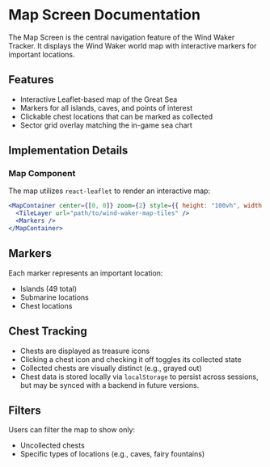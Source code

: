# Map Screen Documentation

The Map Screen is the central navigation feature of the Wind Waker Tracker. It displays the Wind Waker world map with interactive markers for important locations.

## Features

- Interactive Leaflet-based map of the Great Sea
- Markers for all islands, caves, and points of interest
- Clickable chest locations that can be marked as collected
- Sector grid overlay matching the in-game sea chart

## Implementation Details

### Map Component

The map utilizes `react-leaflet` to render an interactive map:

```jsx
<MapContainer center={[0, 0]} zoom={2} style={{ height: "100vh", width: "100%" }}>
  <TileLayer url="path/to/wind-waker-map-tiles" />
  <Markers />
</MapContainer>
```

## Markers
Each marker represents an important location:
- Islands (49 total)
- Submarine locations
- Chest locations

## Chest Tracking
- Chests are displayed as treasure icons
- Clicking a chest icon and checking it off toggles its collected state
- Collected chests are visually distinct (e.g., grayed out)
- Chest data is stored locally via `localStorage` to persist across sessions, but may be synced with a backend in future versions.

## Filters
Users can filter the map to show only:
- Uncollected chests
- Specific types of locations (e.g., caves, fairy fountains)